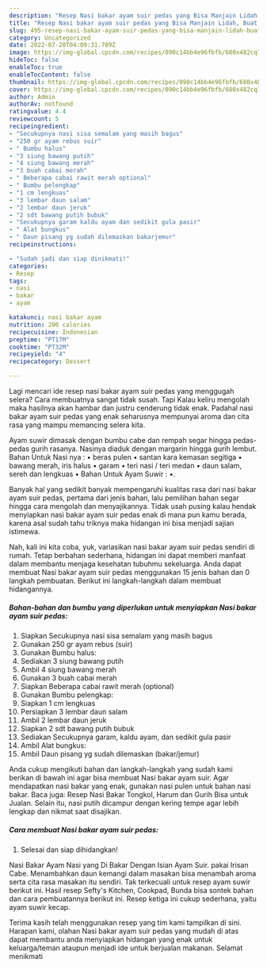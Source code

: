 ```yaml
---
description: "Resep Nasi bakar ayam suir pedas yang Bisa Manjain Lidah, Buat Buka Puasa Lezat"
title: "Resep Nasi bakar ayam suir pedas yang Bisa Manjain Lidah, Buat Buka Puasa Lezat"
slug: 495-resep-nasi-bakar-ayam-suir-pedas-yang-bisa-manjain-lidah-buat-buka-puasa-lezat
category: Uncategorized
date: 2022-07-20T04:09:31.709Z
image: https://img-global.cpcdn.com/recipes/090c14bb4e96fbfb/680x482cq70/nasi-bakar-ayam-suir-pedas-foto-resep-utama.jpg
hideToc: false
enableToc: true
enableTocContent: false
thumbnail: https://img-global.cpcdn.com/recipes/090c14bb4e96fbfb/680x482cq70/nasi-bakar-ayam-suir-pedas-foto-resep-utama.jpg
cover: https://img-global.cpcdn.com/recipes/090c14bb4e96fbfb/680x482cq70/nasi-bakar-ayam-suir-pedas-foto-resep-utama.jpg
author: Admin
authorAv: notfound
ratingvalue: 4.4
reviewcount: 5
recipeingredient:
- "Secukupnya nasi sisa semalam yang masih bagus"
- "250 gr ayam rebus suir"
- " Bumbu halus"
- "3 siung bawang putih"
- "4 siung bawang merah"
- "3 buah cabai merah"
- " Beberapa cabai rawit merah optional"
- " Bumbu pelengkap"
- "1 cm lengkuas"
- "3 lembar daun salam"
- "2 lembar daun jeruk"
- "2 sdt bawang putih bubuk"
- "Secukupnya garam kaldu ayam dan sedikit gula pasir"
- " Alat bungkus"
- " Daun pisang yg sudah dilemaskan bakarjemur"
recipeinstructions:

- "Sudah jadi dan siap dinikmati!"
categories:
- Resep
tags:
- nasi
- bakar
- ayam

katakunci: nasi bakar ayam 
nutrition: 200 calories
recipecuisine: Indonesian
preptime: "PT17M"
cooktime: "PT32M"
recipeyield: "4"
recipecategory: Dessert

---
```



Lagi mencari ide resep nasi bakar ayam suir pedas yang menggugah selera? Cara membuatnya sangat tidak susah. Tapi Kalau keliru mengolah maka hasilnya akan hambar dan justru cenderung tidak enak. Padahal nasi bakar ayam suir pedas yang enak seharusnya mempunyai aroma dan cita rasa yang mampu memancing selera kita.


Ayam suwir dimasak dengan bumbu cabe dan rempah segar hingga pedas-pedas gurih rasanya. Nasinya diaduk dengan margarin hingga gurih lembut. Bahan Untuk Nasi nya : • beras pulen • santan kara kemasan segitiga • bawang merah, iris halus • garam • teri nasi / teri medan • daun salam, sereh dan lengkuas • Bahan Untuk Ayam Suwir : •.

Banyak hal yang sedikit banyak mempengaruhi kualitas rasa dari nasi bakar ayam suir pedas, pertama dari jenis bahan, lalu pemilihan bahan segar hingga cara mengolah dan menyajikannya. Tidak usah pusing kalau hendak menyiapkan nasi bakar ayam suir pedas enak di mana pun kamu berada, karena asal sudah tahu triknya maka hidangan ini bisa menjadi sajian istimewa.


Nah, kali ini kita coba, yuk, variasikan nasi bakar ayam suir pedas sendiri di rumah. Tetap berbahan sederhana, hidangan ini dapat memberi manfaat dalam membantu menjaga kesehatan tubuhmu sekeluarga. Anda dapat membuat Nasi bakar ayam suir pedas menggunakan 15 jenis bahan dan 0 langkah pembuatan. Berikut ini langkah-langkah dalam membuat hidangannya.

<!--inarticleads1-->

##### Bahan-bahan dan bumbu yang diperlukan untuk menyiapkan Nasi bakar ayam suir pedas:

1. Siapkan Secukupnya nasi sisa semalam yang masih bagus
1. Gunakan 250 gr ayam rebus (suir)
1. Gunakan  Bumbu halus:
1. Sediakan 3 siung bawang putih
1. Ambil 4 siung bawang merah
1. Gunakan 3 buah cabai merah
1. Siapkan  Beberapa cabai rawit merah (optional)
1. Gunakan  Bumbu pelengkap:
1. Siapkan 1 cm lengkuas
1. Persiapkan 3 lembar daun salam
1. Ambil 2 lembar daun jeruk
1. Siapkan 2 sdt bawang putih bubuk
1. Sediakan Secukupnya garam, kaldu ayam, dan sedikit gula pasir
1. Ambil  Alat bungkus:
1. Ambil  Daun pisang yg sudah dilemaskan (bakar/jemur)


Anda cukup mengikuti bahan dan langkah-langkah yang sudah kami berikan di bawah ini agar bisa membuat Nasi bakar ayam suir. Agar mendapatkan nasi bakar yang enak, gunakan nasi pulen untuk bahan nasi bakar. Baca juga: Resep Nasi Bakar Tongkol, Harum dan Gurih Bisa untuk Jualan. Selain itu, nasi putih dicampur dengan kering tempe agar lebih lengkap dan nikmat saat disajikan. 

<!--inarticleads2-->

##### Cara membuat Nasi bakar ayam suir pedas:


1. Selesai dan siap dihidangkan!

Nasi Bakar Ayam Nasi yang Di Bakar Dengan Isian Ayam Suir. pakai Irisan Cabe. Menambahkan daun kemangi dalam masakan bisa menambah aroma serta cita rasa masakan itu sendiri. Tak terkecuali untuk resep ayam suwir berikut ini. Hasil resep Sefty&#39;s Kitchen, Cookpad, Bunda bisa sontek bahan dan cara pembuatannya berikut ini. Resep ketiga ini cukup sederhana, yaitu ayam suwir kecap. 

Terima kasih telah menggunakan resep yang tim kami tampilkan di sini. Harapan kami, olahan Nasi bakar ayam suir pedas yang mudah di atas dapat membantu anda menyiapkan hidangan yang enak untuk keluarga/teman ataupun menjadi ide untuk berjualan makanan. Selamat menikmati
